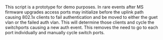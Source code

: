 This script is a prototype for demo purposes. In rare events after MS firmware upgrades access ports may initialize before the uplink path causing
802.1x clients to fail authentication and be moved to either the guet vlan or the failed auth vlan. This will determine those clients and cycle the switchports
causing a new auth event. This removes the need to go to each port individually and manually cycle switch ports.
